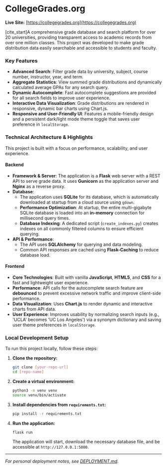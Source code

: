 # CollegeGrades.org

**Live Site:** [https://collegegrades.org](https://collegegrades.org)

[cite_start]A comprehensive grade database and search platform for over 20 universities, providing transparent access to academic records from over one million classes. This project was developed to make grade distribution data easily searchable and accessible to students and faculty.

### Key Features

* **Advanced Search**: Filter grade data by university, subject, course number, instructor, year, and term.
* **Aggregate Statistics**: View summed grade distributions and dynamically calculated average GPAs for any search query.
* **Dynamic Autocomplete**: Fast autocomplete suggestions are provided for all search fields to improve user experience.
* **Interactive Data Visualization**: Grade distributions are rendered in responsive, dynamic bar charts using Chart.js.
* **Responsive and User-Friendly UI**: Features a mobile-friendly design and a persistent dark/light mode theme toggle that saves user preference in `localStorage`.

### Technical Architecture & Highlights

This project is built with a focus on performance, scalability, and user experience.

#### Backend

* **Framework & Server**: The application is a **Flask** web server with a REST API to serve grade data. It uses **Gunicorn** as the application server and **Nginx** as a reverse proxy.
* **Database**:
    * The application uses **SQLite** for its database, which is automatically downloaded at startup from a cloud source using `gdown`.
    * **Performance Optimization**: At startup, the entire multi-gigabyte SQLite database is loaded into an **in-memory** connection for millisecond query times.
    * **Database Indexing**: A dedicated script (`create_indexes.py`) creates indexes on all commonly filtered columns to ensure efficient querying.
* **API & Performance**:
    * The API uses **SQLAlchemy** for querying and data modeling.
    * Common API responses are cached using **Flask-Caching** to reduce database load.

#### Frontend

* **Core Technologies**: Built with vanilla **JavaScript**, **HTML5**, and **CSS** for a fast and lightweight user experience.
* **Performance**: API calls for the autocomplete search feature are **debounced** to prevent excessive network traffic and improve client-side performance.
* **Data Visualization**: Uses **Chart.js** to render dynamic and interactive charts from API data.
* **User Experience**: Improves usability by normalizing search inputs (e.g., 'UCLA' becomes 'UC Los Angeles') via a synonym dictionary and saving user theme preferences in `localStorage`.

### Local Development Setup

To run this project locally, follow these steps:

1.  **Clone the repository:**
    ```bash
    git clone [your-repo-url]
    cd [repo-name]
    ```
2.  **Create a virtual environment:**
    ```bash
    python3 -m venv venv
    source venv/bin/activate
    ```
3.  **Install dependencies from `requirements.txt`:**
    ```bash
    pip install -r requirements.txt
    ```
4.  **Run the application:**
    ```bash
    flask run
    ```
    The application will start, download the necessary database file, and be accessible at `http://127.0.0.1:5000`.

---
*For personal deployment notes, see [DEPLOYMENT.md](DEPLOYMENT.md).*
